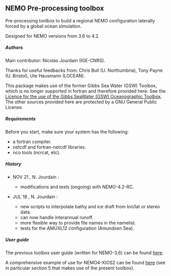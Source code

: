 ## NEMO Pre-processing toolbox 

Pre-processing toolbox to build a regional NEMO configuration laterally forced by a global ocean simulation.

Designed for NEMO versions from 3.6 to 4.2.

##### Authors

Main contributor: Nicolas Jourdain (IGE-CNRS).

Thanks for useful feedbacks from: Chris Bull (U. Northumbria), Tony Payne (U. Bristol), Ute Hausmann (LOCEAN).

This package makes use of the former Gibbs Sea Water (GSW) Toolbox, which is no longer supported in fortran and therefore provided here. See the [Licence for the use of the Gibbs SeaWater (GSW) Oceanographic Toolbox](https://www.teos-10.org/pubs/gsw/html/gsw_licence.html). The other sources provided here are protected by a GNU General Public License.

##### Requirements

Before you start, make sure your system has the following:
* a fortran compiler.
* netcdf and fortran-netcdf libraries.
* nco tools (ncrcat, etc).

##### History

* NOV 21 , N. Jourdain :
	- modifications and tests (ongoing) with NEMO-4.2-RC.

* JUL 18 , N. Jourdain : 
	- new scripts to interpolate bathy and ice draft from lon/lat or stereo data.
	- can now handle interannual runoff.
	- more flexible way to provide file names in the namelist.
	- tests for the AMUXL12 configuration (Amundsen Sea).

##### User guide

The previous toolbox user guide (written for NEMO-3.6) can be found [here](https://github.com/nicojourdain/BUILD_CONFIG_NEMO/blob/master/README_OLD.txt).

A comprehensive example of use for NEMO4-XIOS2 can be found [here](https://nicojourdain.github.io/students_dir/students_nemo4_occigen) (see in particular section 5 that makes use of the present toolbox).
